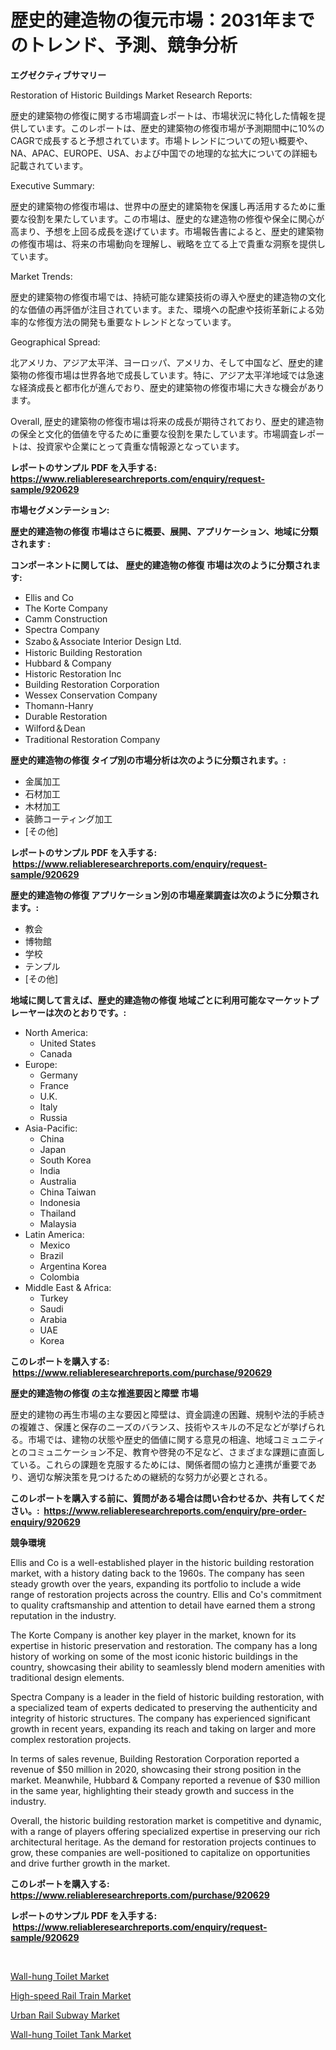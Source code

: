 <p><h1>歴史的建造物の復元市場：2031年までのトレンド、予測、競争分析</h1></p><p><strong>エグゼクティブサマリー</strong></p>
<p><p>Restoration of Historic Buildings Market Research Reports:</p><p>歴史的建築物の修復に関する市場調査レポートは、市場状況に特化した情報を提供しています。このレポートは、歴史的建築物の修復市場が予測期間中に10%のCAGRで成長すると予想されています。市場トレンドについての短い概要や、NA、APAC、EUROPE、USA、および中国での地理的な拡大についての詳細も記載されています。</p><p>Executive Summary:</p><p>歴史的建築物の修復市場は、世界中の歴史的建築物を保護し再活用するために重要な役割を果たしています。この市場は、歴史的な建造物の修復や保全に関心が高まり、予想を上回る成長を遂げています。市場報告書によると、歴史的建築物の修復市場は、将来の市場動向を理解し、戦略を立てる上で貴重な洞察を提供しています。</p><p>Market Trends:</p><p>歴史的建築物の修復市場では、持続可能な建築技術の導入や歴史的建造物の文化的な価値の再評価が注目されています。また、環境への配慮や技術革新による効率的な修復方法の開発も重要なトレンドとなっています。</p><p>Geographical Spread:</p><p>北アメリカ、アジア太平洋、ヨーロッパ、アメリカ、そして中国など、歴史的建築物の修復市場は世界各地で成長しています。特に、アジア太平洋地域では急速な経済成長と都市化が進んでおり、歴史的建築物の修復市場に大きな機会があります。</p><p>Overall, 歴史的建築物の修復市場は将来の成長が期待されており、歴史的建造物の保全と文化的価値を守るために重要な役割を果たしています。市場調査レポートは、投資家や企業にとって貴重な情報源となっています。</p></p>
<p><strong>レポートのサンプル PDF を入手する: <a href="https://www.reliableresearchreports.com/enquiry/request-sample/920629">https://www.reliableresearchreports.com/enquiry/request-sample/920629</a></strong></p>
<p><strong>市場セグメンテーション:</strong></p>
<p><strong> 歴史的建造物の修復 市場はさらに概要、展開、アプリケーション、地域に分類されます :</strong></p>
<p><strong>コンポーネントに関しては、 歴史的建造物の修復 市場は次のように分類されます: &nbsp;</strong></p>
<p><ul><li>Ellis and Co</li><li>The Korte Company</li><li>Camm Construction</li><li>Spectra Company</li><li>Szabo＆Associate Interior Design Ltd.</li><li>Historic Building Restoration</li><li>Hubbard & Company</li><li>Historic Restoration Inc</li><li>Building Restoration Corporation</li><li>Wessex Conservation Company</li><li>Thomann-Hanry</li><li>Durable Restoration</li><li>Wilford＆Dean</li><li>Traditional Restoration Company</li></ul></p>
<p><strong> 歴史的建造物の修復 タイプ別の市場分析は次のように分類されます。:</strong></p>
<p><ul><li>金属加工</li><li>石材加工</li><li>木材加工</li><li>装飾コーティング加工</li><li>[その他]</li></ul></p>
<p><strong>レポートのサンプル PDF を入手する: &nbsp;<a href="https://www.reliableresearchreports.com/enquiry/request-sample/920629">https://www.reliableresearchreports.com/enquiry/request-sample/920629</a></strong></p>
<p><strong> 歴史的建造物の修復 アプリケーション別の市場産業調査は次のように分類されます。:</strong></p>
<p><ul><li>教会</li><li>博物館</li><li>学校</li><li>テンプル</li><li>[その他]</li></ul></p>
<p><strong>地域に関して言えば、歴史的建造物の修復 地域ごとに利用可能なマーケットプレーヤーは次のとおりです。:</strong></p>
<p><ul>
    <li>
        North America:
        <ul>
            <li>United States</li>
            <li>Canada</li>
        </ul>
    </li>
    <li>
        Europe:
        <ul>
            <li>Germany</li>
            <li>France</li>
            <li>U.K.</li>
            <li>Italy</li>
            <li>Russia</li>
        </ul>
    </li>
    <li>
        Asia-Pacific:
        <ul>
            <li>China</li>
            <li>Japan</li>
            <li>South Korea</li>
            <li>India</li>
            <li>Australia</li>
            <li>China Taiwan</li>
            <li>Indonesia</li>
            <li>Thailand</li>
            <li>Malaysia</li>
        </ul>
    </li>
    <li>
        Latin America:
        <ul>
            <li>Mexico</li>
            <li>Brazil</li>
            <li>Argentina Korea</li>
            <li>Colombia</li>
        </ul>
    </li>
    <li>
        Middle East & Africa:
        <ul>
            <li>Turkey</li>
            <li>Saudi</li>
            <li>Arabia</li>
            <li>UAE</li>
            <li>Korea</li>
        </ul>
    </li>
    </ul></p>
<p><strong>このレポートを購入する: &nbsp;<a href="https://www.reliableresearchreports.com/purchase/920629">https://www.reliableresearchreports.com/purchase/920629</a></strong></p>
<p><strong>歴史的建造物の修復 の主な推進要因と障壁 市場</strong></p>
<p><p>歴史的建物の再生市場の主な要因と障壁は、資金調達の困難、規制や法的手続きの複雑さ、保護と保存のニーズのバランス、技術やスキルの不足などが挙げられる。市場では、建物の状態や歴史的価値に関する意見の相違、地域コミュニティとのコミュニケーション不足、教育や啓発の不足など、さまざまな課題に直面している。これらの課題を克服するためには、関係者間の協力と連携が重要であり、適切な解決策を見つけるための継続的な努力が必要とされる。</p></p>
<p><strong>このレポートを購入する前に、質問がある場合は問い合わせるか、共有してください。:&nbsp; <a href="https://www.reliableresearchreports.com/enquiry/pre-order-enquiry/920629">https://www.reliableresearchreports.com/enquiry/pre-order-enquiry/920629</a></strong></p>
<p><strong>競争環境</strong></p>
<p><p>Ellis and Co is a well-established player in the historic building restoration market, with a history dating back to the 1960s. The company has seen steady growth over the years, expanding its portfolio to include a wide range of restoration projects across the country. Ellis and Co's commitment to quality craftsmanship and attention to detail have earned them a strong reputation in the industry.</p><p>The Korte Company is another key player in the market, known for its expertise in historic preservation and restoration. The company has a long history of working on some of the most iconic historic buildings in the country, showcasing their ability to seamlessly blend modern amenities with traditional design elements.</p><p>Spectra Company is a leader in the field of historic building restoration, with a specialized team of experts dedicated to preserving the authenticity and integrity of historic structures. The company has experienced significant growth in recent years, expanding its reach and taking on larger and more complex restoration projects.</p><p>In terms of sales revenue, Building Restoration Corporation reported a revenue of $50 million in 2020, showcasing their strong position in the market. Meanwhile, Hubbard & Company reported a revenue of $30 million in the same year, highlighting their steady growth and success in the industry.</p><p>Overall, the historic building restoration market is competitive and dynamic, with a range of players offering specialized expertise in preserving our rich architectural heritage. As the demand for restoration projects continues to grow, these companies are well-positioned to capitalize on opportunities and drive further growth in the market.</p></p>
<p><strong>このレポートを購入する: &nbsp; <a href="https://www.reliableresearchreports.com/purchase/920629">https://www.reliableresearchreports.com/purchase/920629</a></strong></p>
<p><strong>レポートのサンプル PDF を入手する: &nbsp;<a href="https://www.reliableresearchreports.com/enquiry/request-sample/920629">https://www.reliableresearchreports.com/enquiry/request-sample/920629</a></strong><strong></strong></p>
<p>&nbsp;</p>
<p><p><a href="https://github.com/timeliteaut/Market-Research-Report-List-1/blob/main/wall-hung-toilet-market.md">Wall-hung Toilet Market</a></p><p><a href="https://github.com/prosalinda88/Market-Research-Report-List-3/blob/main/high-speed-rail-train-market.md">High-speed Rail Train Market</a></p><p><a href="https://github.com/globismark/Market-Research-Report-List-2/blob/main/urban-rail-subway-market.md">Urban Rail Subway Market</a></p><p><a href="https://github.com/bobicer/Market-Research-Report-List-2/blob/main/wall-hung-toilet-tank-market.md">Wall-hung Toilet Tank Market</a></p></p>